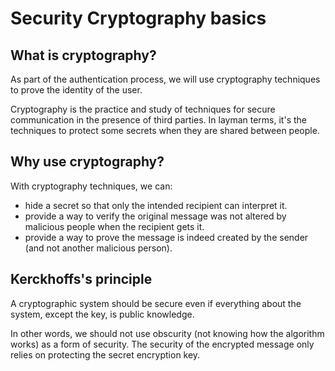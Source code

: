 # Security Cryptography basics

## What is cryptography?

As part of the authentication process, we will use cryptography techniques to prove the identity of the user.

Cryptography is the practice and study of techniques for secure communication in the presence of third parties. In layman terms, it's the techniques to protect some secrets when they are shared between people.

## Why use cryptography?

With cryptography techniques, we can:

- hide a secret so that only the intended recipient can interpret it.
- provide a way to verify the original message was not altered by malicious people when the recipient gets it.
- provide a way to prove the message is indeed created by the sender (and not another malicious person).

## Kerckhoffs's principle

A cryptographic system should be secure even if everything about the system, except the key, is public knowledge.

In other words, we should not use obscurity (not knowing how the algorithm works) as a form of security. The security of the encrypted message only relies on protecting the secret encryption key.
